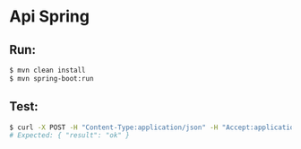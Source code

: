 # Api Spring

## Run:

```bash
$ mvn clean install
$ mvn spring-boot:run
```


## Test:

```bash
$ curl -X POST -H "Content-Type:application/json" -H "Accept:application/json" -d '{ "a":"a" }' http://localhost:8080/rest/users/new
# Expected: { "result": "ok" }
```
